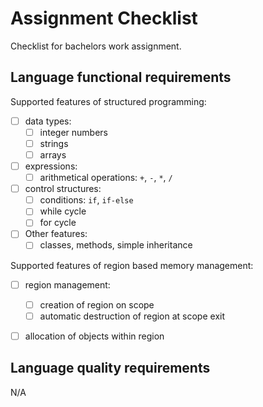 Assignment Checklist
====================

Checklist for bachelors work assignment.

Language functional requirements
--------------------------------

Supported features of structured programming:

- [ ] data types:
    - [ ] integer numbers
    - [ ] strings
    - [ ] arrays
- [ ] expressions:
    - [ ] arithmetical operations: `+`, `-`, `*`, `/`
- [ ] control structures:
    - [ ] conditions: `if`, `if-else`
    - [ ] while cycle
    - [ ] for cycle
- [ ] Other features:
    - [ ] classes, methods, simple inheritance

Supported features of region based memory management:

- [ ] region management:
    - [ ] creation of region on scope
    - [ ] automatic destruction of region at scope exit
- [ ] allocation of objects within region


Language quality requirements
-----------------------------

N/A